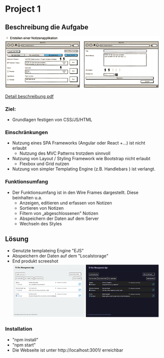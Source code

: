 # Project 1 
## Beschreibung die Aufgabe
![](static/assets/WireFrameScreenshotProject1.png)

[Detail beschreibung pdf](static/assets/Projekt_1Beschreibung.pdf )
### Ziel: 
* Grundlagen festigen von CSS/JS/HTML

### Einschränkungen
* Nutzung eines SPA Frameworks (Angular oder React +...) ist nicht erlaubt
  * Nutzung des MVC Patterns trotzdem sinnvoll
* Nutzung von Layout / Styling Framework wie Bootstrap nicht erlaubt
  * Flexbox und Grid nutzen
* Nutzung von simpler Templating Engine (z.B. Handlebars ) ist verlangt.

### Funktionsumfang
* Der Funktionsumfang ist in den Wire Frames dargestellt. Diese beinhalten u.a.
  * Anzeigen, editieren und erfassen von Notizen
  * Sortieren von Notizen
  * Filtern von „abgeschlossenen" Notizen
  * Abspeichern der Daten auf dem Server
  * Wechseln des Styles
  
## Lösung
* Genutzte templateing Engine "EJS"
* Abspeichern der Daten auf dem "Localstorage"
* End produkt screeshot 
![](static/assets/both-in-one.PNG)

### Installation
* "npm install"
* "npm start"
* Die Webseite ist unter http://localhost:3001/ erreichbar

